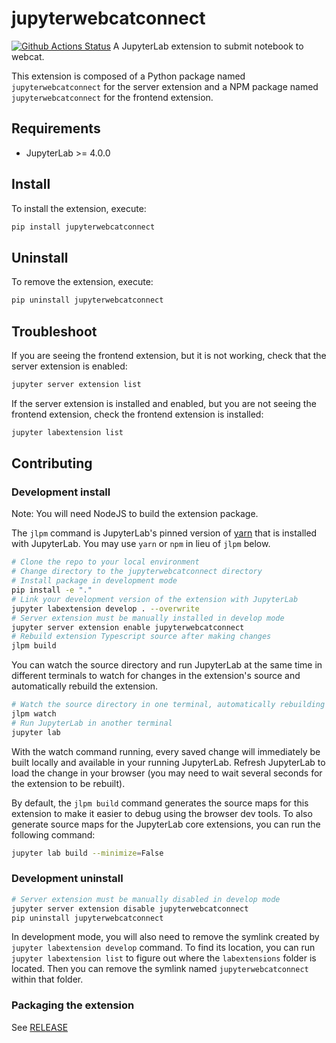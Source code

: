 # jupyterwebcatconnect

[![Github Actions Status](https://github.com/infovis-vt/webcatjupyterplugin/workflows/Build/badge.svg)](https://github.com/infovis-vt/webcatjupyterplugin/actions/workflows/build.yml)
A JupyterLab extension to submit notebook to webcat.

This extension is composed of a Python package named `jupyterwebcatconnect`
for the server extension and a NPM package named `jupyterwebcatconnect`
for the frontend extension.

## Requirements

- JupyterLab >= 4.0.0

## Install

To install the extension, execute:

```bash
pip install jupyterwebcatconnect
```

## Uninstall

To remove the extension, execute:

```bash
pip uninstall jupyterwebcatconnect
```

## Troubleshoot

If you are seeing the frontend extension, but it is not working, check
that the server extension is enabled:

```bash
jupyter server extension list
```

If the server extension is installed and enabled, but you are not seeing
the frontend extension, check the frontend extension is installed:

```bash
jupyter labextension list
```

## Contributing

### Development install

Note: You will need NodeJS to build the extension package.

The `jlpm` command is JupyterLab's pinned version of
[yarn](https://yarnpkg.com/) that is installed with JupyterLab. You may use
`yarn` or `npm` in lieu of `jlpm` below.

```bash
# Clone the repo to your local environment
# Change directory to the jupyterwebcatconnect directory
# Install package in development mode
pip install -e "."
# Link your development version of the extension with JupyterLab
jupyter labextension develop . --overwrite
# Server extension must be manually installed in develop mode
jupyter server extension enable jupyterwebcatconnect
# Rebuild extension Typescript source after making changes
jlpm build
```

You can watch the source directory and run JupyterLab at the same time in different terminals to watch for changes in the extension's source and automatically rebuild the extension.

```bash
# Watch the source directory in one terminal, automatically rebuilding when needed
jlpm watch
# Run JupyterLab in another terminal
jupyter lab
```

With the watch command running, every saved change will immediately be built locally and available in your running JupyterLab. Refresh JupyterLab to load the change in your browser (you may need to wait several seconds for the extension to be rebuilt).

By default, the `jlpm build` command generates the source maps for this extension to make it easier to debug using the browser dev tools. To also generate source maps for the JupyterLab core extensions, you can run the following command:

```bash
jupyter lab build --minimize=False
```

### Development uninstall

```bash
# Server extension must be manually disabled in develop mode
jupyter server extension disable jupyterwebcatconnect
pip uninstall jupyterwebcatconnect
```

In development mode, you will also need to remove the symlink created by `jupyter labextension develop`
command. To find its location, you can run `jupyter labextension list` to figure out where the `labextensions`
folder is located. Then you can remove the symlink named `jupyterwebcatconnect` within that folder.

### Packaging the extension

See [RELEASE](RELEASE.md)
